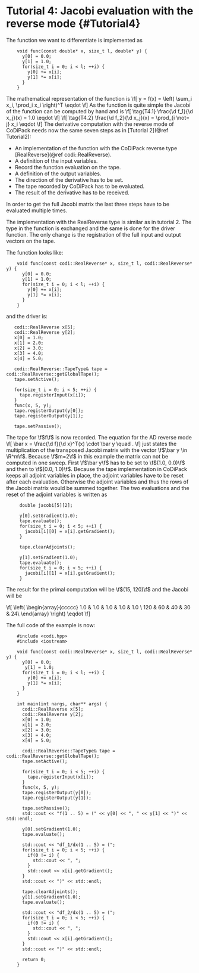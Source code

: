 Tutorial 4: Jacobi evaluation with the reverse mode      {#Tutorial4}
============

The function we want to differentiate is implemented as
~~~~{.cpp}
    void func(const double* x, size_t l, double* y) {
      y[0] = 0.0;
      y[1] = 1.0;
      for(size_t i = 0; i < l; ++i) {
        y[0] += x[i];
        y[1] *= x[i];
      }
    }
~~~~

The mathematical representation of the function is
\f[
  y = f(x) = \left( \sum_i x_i, \prod_i x_i \right)^T \eqdot
\f]
As the function is quite simple the Jacobi of the function can be computed by hand and is
\f[
  \tag{T4.1}
  \frac{\d f_1}{\d x_j}(x) = 1.0 \eqdot
\f]
\f[
  \tag{T4.2}
  \frac{\d f_2}{\d x_j}(x) = \prod_{i \not= j} x_i \eqdot
\f]
The derivative computation with the reverse mode of CoDiPack needs now the same seven steps as in [Tutorial 2](@ref Tutorial2):
  - An implementation of the function with the CoDiPack reverse type [RealReverse](@ref codi::RealReverse).
  - A definition of the input variables.
  - Record the function evaluation on the tape.
  - A definition of the output variables.
  - The direction of the derivative has to be set.
  - The tape recorded by CoDiPack has to be evaluated.
  - The result of the derivative has to be received.

In order to get the full Jacobi matrix the last three steps have to be evaluated multiple times.

The implementation with the RealReverse type is similar as in tutorial 2.
The type in the function is exchanged and the same is done for the driver function.
The only change is the registration of the full input and output vectors on the tape.

The function looks like:
~~~~{.cpp}
    void func(const codi::RealReverse* x, size_t l, codi::RealReverse* y) {
      y[0] = 0.0;
      y[1] = 1.0;
      for(size_t i = 0; i < l; ++i) {
        y[0] += x[i];
        y[1] *= x[i];
      }
    }
~~~~

and the driver is:
~~~~{.cpp}
   codi::RealReverse x[5];
   codi::RealReverse y[2];
   x[0] = 1.0;
   x[1] = 2.0;
   x[2] = 3.0;
   x[3] = 4.0;
   x[4] = 5.0;

   codi::RealReverse::TapeType& tape = codi::RealReverse::getGlobalTape();
   tape.setActive();

   for(size_t i = 0; i < 5; ++i) {
     tape.registerInput(x[i]);
   }
   func(x, 5, y);
   tape.registerOutput(y[0]);
   tape.registerOutput(y[1]);

   tape.setPassive();
~~~~

The tape for \f$f\f$ is now recorded.
The equation for the AD reverse mode
\f[
  \bar x = \frac{\d f}{\d x}^T(x) \cdot \bar y \quad .
\f]
just states the multiplication of the transposed Jacobi matrix with the vector \f$\bar y \in \R^m\f$.
Because \f$m=2\f$ in this example the matrix can not be computed in one sweep.
First \f$\bar y\f$ has to be set to \f$(1.0, 0.0)\f$ and then to \f$(0.0, 1.0)\f$.
Because the tape implementation in CoDiPack keeps all adjoint variables in place,
the adjoint variables have to be reset after each evaluation.
Otherwise the adjoint variables and thus the rows of the Jacobi matrix would be summed together.
The two evaluations and the reset of the adjoint variables is written as

~~~~{.cpp}
     double jacobi[5][2];

     y[0].setGradient(1.0);
     tape.evaluate();
     for(size_t i = 0; i < 5; ++i) {
       jacobi[i][0] = x[i].getGradient();
     }

     tape.clearAdjoints();

     y[1].setGradient(1.0);
     tape.evaluate();
     for(size_t i = 0; i < 5; ++i) {
       jacobi[i][1] = x[i].getGradient();
     }
~~~~

The result for the primal computation will be \f$(15, 120)\f$ and the Jacobi will be

\f[
  \left( \begin{array}{ccccc}
  1.0 & 1.0 & 1.0 & 1.0 & 1.0 \\
  120 & 60 & 40 & 30 & 24\\
  \end{array} \right) \eqdot
\f]

The full code of the example is now:
~~~~{.cpp}
    #include <codi.hpp>
    #include <iostream>

    void func(const codi::RealReverse* x, size_t l, codi::RealReverse* y) {
      y[0] = 0.0;
       y[1] = 1.0;
      for(size_t i = 0; i < l; ++i) {
        y[0] += x[i];
        y[1] *= x[i];
      }
    }

    int main(int nargs, char** args) {
      codi::RealReverse x[5];
      codi::RealReverse y[2];
      x[0] = 1.0;
      x[1] = 2.0;
      x[2] = 3.0;
      x[3] = 4.0;
      x[4] = 5.0;

      codi::RealReverse::TapeType& tape = codi::RealReverse::getGlobalTape();
      tape.setActive();

      for(size_t i = 0; i < 5; ++i) {
        tape.registerInput(x[i]);
      }
      func(x, 5, y);
      tape.registerOutput(y[0]);
      tape.registerOutput(y[1]);

      tape.setPassive();
      std::cout << "f(1 .. 5) = (" << y[0] << ", " << y[1] << ")" << std::endl;

      y[0].setGradient(1.0);
      tape.evaluate();

      std::cout << "df_1/dx(1 .. 5) = (";
      for(size_t i = 0; i < 5; ++i) {
        if(0 != i) {
          std::cout << ", ";
        }
        std::cout << x[i].getGradient();
      }
      std::cout << ")" << std::endl;

      tape.clearAdjoints();
      y[1].setGradient(1.0);
      tape.evaluate();

      std::cout << "df_2/dx(1 .. 5) = (";
      for(size_t i = 0; i < 5; ++i) {
        if(0 != i) {
          std::cout << ", ";
        }
        std::cout << x[i].getGradient();
      }
      std::cout << ")" << std::endl;

      return 0;
    }
~~~~
